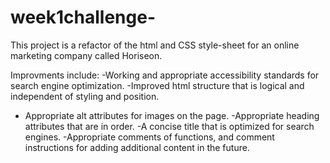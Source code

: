 # week1challenge-
This project is a refactor of the html and CSS style-sheet for an online marketing company called Horiseon.

Improvments include:
-Working and appropriate accessibility standards for search engine optimization.
-Improved html structure that is logical and independent of styling and position.
- Appropriate alt attributes for images on the page.
-Appropriate heading attributes that are in order.
-A concise title that is optimized for search engines.
-Appropriate comments of functions, and comment instructions for adding additional content in the future. 
